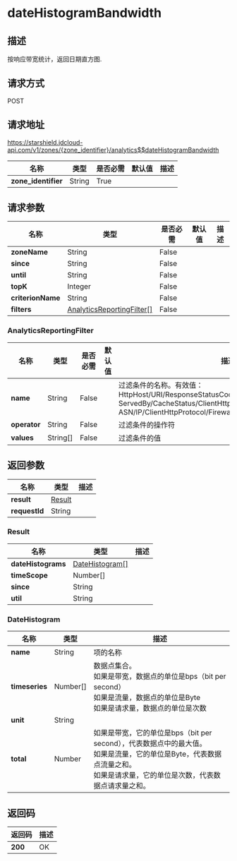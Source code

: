 # dateHistogramBandwidth


## 描述
按响应带宽统计，返回日期直方图.

## 请求方式
POST

## 请求地址
https://starshield.jdcloud-api.com/v1/zones/{zone_identifier}/analytics$$dateHistogramBandwidth

|名称|类型|是否必需|默认值|描述|
|---|---|---|---|---|
|**zone_identifier**|String|True| | |

## 请求参数
|名称|类型|是否必需|默认值|描述|
|---|---|---|---|---|
|**zoneName**|String|False| | |
|**since**|String|False| | |
|**until**|String|False| | |
|**topK**|Integer|False| | |
|**criterionName**|String|False| | |
|**filters**|[AnalyticsReportingFilter[]](dateHistogramBandwidth#analyticsreportingfilter)|False| | |

### <div id="analyticsreportingfilter">AnalyticsReportingFilter</div>
|名称|类型|是否必需|默认值|描述|
|---|---|---|---|---|
|**name**|String|False| |过滤条件的名称。有效值：<br>HttpHost/URI/ResponseStatusCode/ClientDeviceType/<br>ServedBy/CacheStatus/ClientHttpMethod/ResponseContentType/<br>ASN/IP/ClientHttpProtocol/FirewallSource/UserAgent<br>|
|**operator**|String|False| |过滤条件的操作符|
|**values**|String[]|False| |过滤条件的值|

## 返回参数
|名称|类型|描述|
|---|---|---|
|**result**|[Result](dateHistogramBandwidth#result)| |
|**requestId**|String| |

### <div id="result">Result</div>
|名称|类型|描述|
|---|---|---|
|**dateHistograms**|[DateHistogram[]](dateHistogramBandwidth#datehistogram)| |
|**timeScope**|Number[]| |
|**since**|String| |
|**util**|String| |
### <div id="datehistogram">DateHistogram</div>
|名称|类型|描述|
|---|---|---|
|**name**|String|项的名称|
|**timeseries**|Number[]|数据点集合。<br>如果是带宽，数据点的单位是bps（bit per second）<br>如果是流量，数据点的单位是Byte<br>如果是请求量，数据点的单位是次数<br>|
|**unit**|String| |
|**total**|Number|如果是带宽，它的单位是bps（bit per second），代表数据点中的最大值。<br>如果是流量，它的单位是Byte，代表数据点流量之和。<br>如果是请求量，它的单位是次数，代表数据点请求量之和。<br>|

## 返回码
|返回码|描述|
|---|---|
|**200**|OK|
